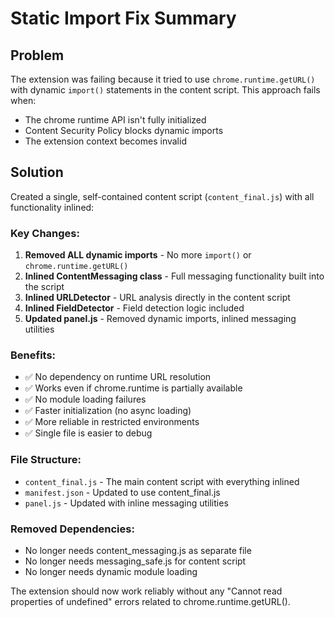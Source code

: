# Static Import Fix Summary

## Problem
The extension was failing because it tried to use `chrome.runtime.getURL()` with dynamic `import()` statements in the content script. This approach fails when:
- The chrome runtime API isn't fully initialized
- Content Security Policy blocks dynamic imports
- The extension context becomes invalid

## Solution
Created a single, self-contained content script (`content_final.js`) with all functionality inlined:

### Key Changes:

1. **Removed ALL dynamic imports** - No more `import()` or `chrome.runtime.getURL()`
2. **Inlined ContentMessaging class** - Full messaging functionality built into the script
3. **Inlined URLDetector** - URL analysis directly in the content script
4. **Inlined FieldDetector** - Field detection logic included
5. **Updated panel.js** - Removed dynamic imports, inlined messaging utilities

### Benefits:

- ✅ No dependency on runtime URL resolution
- ✅ Works even if chrome.runtime is partially available
- ✅ No module loading failures
- ✅ Faster initialization (no async loading)
- ✅ More reliable in restricted environments
- ✅ Single file is easier to debug

### File Structure:

- `content_final.js` - The main content script with everything inlined
- `manifest.json` - Updated to use content_final.js
- `panel.js` - Updated with inline messaging utilities

### Removed Dependencies:
- No longer needs content_messaging.js as separate file
- No longer needs messaging_safe.js for content script
- No longer needs dynamic module loading

The extension should now work reliably without any "Cannot read properties of undefined" errors related to chrome.runtime.getURL().